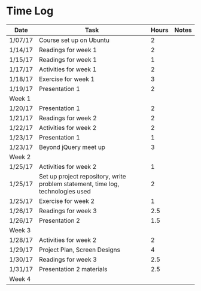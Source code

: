 # Time Log

| Date | Task | Hours | Notes|
|------|------|-------|------|
| 1/07/17| Course set up on Ubuntu| 2 | |
| 1/14/17| Readings for week 1| 2 | |
| 1/15/17| Readings for week 1| 1 | |
| 1/17/17 | Activities for week 1 | 2 |
| 1/18/17| Exercise for week 1| 3 | |
| 1/19/17| Presentation 1| 2 | |
|Week 1 | | | | |
| 1/20/17| Presentation 1| 2 | |
| 1/21/17| Readings for week 2| 2 | |
| 1/22/17| Activities for week 2| 2 | |
| 1/23/17| Presentation 1| 1 | |
| 1/23/17| Beyond jQuery meet up| 3 | |
|Week 2 | | | | |
| 1/25/17| Activities for week 2| 1 | |
| 1/25/17| Set up project repository, write problem statement, time log, technologies used| 2 | |
| 1/25/17| Exercise for week 2  | 1  |   | 
| 1/26/17| Readings for week 3| 2.5 | |
| 1/26/17| Presentation 2| 1.5 | |
|Week 3 | | | | |
| 1/28/17| Activities for week 2| 2 | |
| 1/29/17| Project Plan, Screen Designs| 4 | |
| 1/30/17| Readings for week 3| 2.5 | |
| 1/31/17| Presentation 2 materials| 2.5 | |
|Week 4 | | | | |
